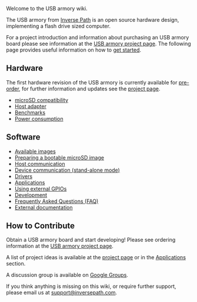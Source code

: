 Welcome to the USB armory wiki.

The USB armory from [Inverse Path](http://inversepath.com) is an open source
hardware design, implementing a flash drive sized computer.

For a project introduction and information about purchasing an USB armory board
please see information at the [USB armory project page](http://inversepath.com/usbarmory). The following page provides useful information on how to [get started](https://github.com/inversepath/usbarmory/wiki/Starting).

## Hardware

The first hardware revision of the USB armory is currently available for [pre-order](https://www.crowdsupply.com/inverse-path/usb-armory), for further information and updates see the [project
page](http://inversepath.com/usbarmory).

* [microSD compatibility](https://github.com/inversepath/usbarmory/wiki/microSD-compatibility)
* [Host adapter](https://github.com/inversepath/usbarmory/wiki/Host-adapter)
* [Benchmarks](https://github.com/inversepath/usbarmory/wiki/Benchmarks)
* [Power consumption](https://github.com/inversepath/usbarmory/wiki/Power-consumption)

## Software

* [Available images](https://github.com/inversepath/usbarmory/wiki/Available-images)
* [Preparing a bootable microSD image](https://github.com/inversepath/usbarmory/wiki/Preparing-a-bootable-microSD-image)
* [Host communication](https://github.com/inversepath/usbarmory/wiki/Host-communication)
* [Device communication (stand-alone mode)](https://github.com/inversepath/usbarmory/wiki/Host-adapter)
* [Drivers](https://github.com/inversepath/usbarmory/wiki/Drivers)
* [Applications](https://github.com/inversepath/usbarmory/wiki/Applications)
* [Using external GPIOs](https://github.com/inversepath/usbarmory/wiki/GPIOs)
* [Development](https://github.com/inversepath/usbarmory/wiki/Development)
* [Frequently Asked Questions (FAQ)](https://github.com/inversepath/usbarmory/wiki/Frequently-Asked-Questions-(FAQ))
* [External documentation](https://github.com/inversepath/usbarmory/wiki/External-documentation)

## How to Contribute

Obtain a USB armory board and start developing! Please see ordering information
at the [USB armory project page](http://inversepath.com/usbarmory).

A list of project ideas is available at the [project page](http://inversepath.com/usbarmory) or
in the [Applications](https://github.com/inversepath/usbarmory/wiki/Applications) section.

A discussion group is available on [Google Groups](https://groups.google.com/d/forum/usbarmory).

If you think anything is missing on this wiki, or require further support, please email us at support@inversepath.com.
